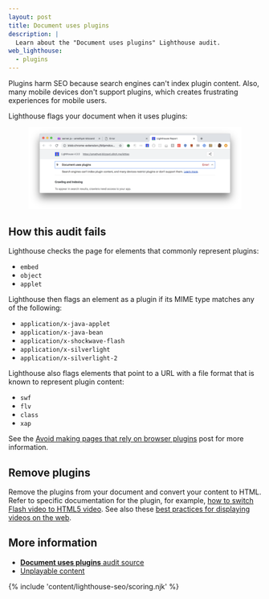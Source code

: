 ```yaml
---
layout: post
title: Document uses plugins
description: |
  Learn about the "Document uses plugins" Lighthouse audit.
web_lighthouse:
  - plugins
---
```


Plugins harm SEO because search engines can't index plugin content.
Also, many mobile devices don't support plugins, which creates frustrating
experiences for mobile users.

Lighthouse flags your document when it uses plugins:

<figure class="w-figure">
  <img class="w-screenshot w-screenshot--filled" src="plugins.png" alt="Lighthouse audit showing document uses plugins">
</figure>

## How this audit fails

Lighthouse checks the page for elements that commonly represent plugins:

- `embed`
- `object`
- `applet`

Lighthouse then flags an element as a plugin if its MIME type matches any of the
following:

- `application/x-java-applet`
- `application/x-java-bean`
- `application/x-shockwave-flash`
- `application/x-silverlight`
- `application/x-silverlight-2`

Lighthouse also flags elements that point to a URL with a file format that is
known to represent plugin content:

- `swf`
- `flv`
- `class`
- `xap`

See the [Avoid making pages that rely on browser plugins](/remove-browser-plugins)
post for more information.

## Remove plugins

Remove the plugins from your document and convert your content to HTML.
Refer to specific documentation for the plugin,
for example, [how to switch Flash video to HTML5 video](https://developer.mozilla.org/en-US/docs/Plugins/Flash_to_HTML5/Video).
See also these
[best practices for displaying videos on the web](https://developers.google.com//web/fundamentals/media/video).

## More information

- [**Document uses plugins** audit source](https://github.com/GoogleChrome/lighthouse/blob/master/lighthouse-core/audits/seo/plugins.js)
- [Unplayable content](https://developers.google.com/search/mobile-sites/mobile-seo/common-mistakes#unplayable-content)

{% include 'content/lighthouse-seo/scoring.njk' %}
